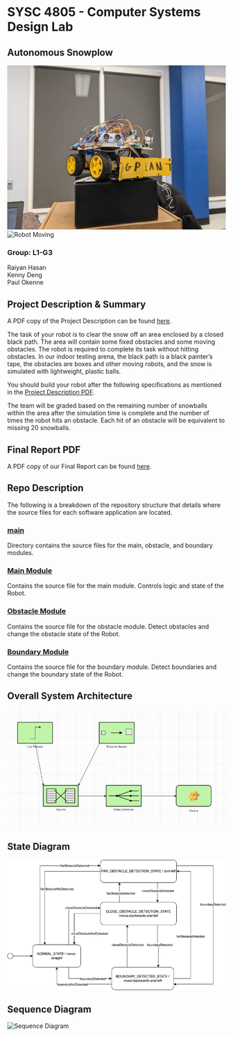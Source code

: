 # SYSC 4805 - Computer Systems Design Lab
## Autonomous Snowplow

![Robot Beauty Shot](docs/Robot.png)
![Robot Moving](docs/RobotMoving.gif)

### Group: L1-G3
Raiyan Hasan <br>
Kenny Deng <br>
Paul Okenne 

## Project Description & Summary
A PDF copy of the Project Description can be found [here](docs/ProjectDescription.pdf).

The task of your robot is to clear the snow off an area enclosed by a closed black path. The area will contain some fixed obstacles and some moving obstacles. The robot is required to complete its task without hitting obstacles. In our indoor testing arena, the black path is a black painter’s tape, the obstacles are boxes and other moving robots, and the snow is simulated with lightweight, plastic balls.

You should build your robot after the following specifications as mentioned in the [Project Description PDF](docs/ProjectDescription.pdf).

The team will be graded based on the remaining number of snowballs within the area after the simulation time is complete and the number of times the robot hits an obstacle. Each hit of an obstacle will be equivalent to missing 20 snowballs.

## Final Report PDF
A PDF copy of our Final Report can be found [here](docs/FinalReport.pdf).

## Repo Description
The following is a breakdown of the repository structure that details where the source files for each software application are located.

### [main](main)
Directory contains the source files for the main, obstacle, and boundary modules.

### [Main Module](main/main.ino)
Contains the source file for the main module. Controls logic and state of the Robot.

### [Obstacle Module](main/obstacle-module.ino)
Contains the source file for the obstacle module. Detect obstacles and change the obstacle state of the Robot.

### [Boundary Module](main/boundary-module.ino)
Contains the source file for the boundary module. Detect boundaries and change the boundary state of the Robot.


## Overall System Architecture
![Overall System Architecture Diagram](docs/OverallSystemArchitectureDiagram.png)

## State Diagram
![State Diagram](docs/StateDiagram.png)

## Sequence Diagram
![Sequence Diagram](docs/SequenceDiagram.png)
